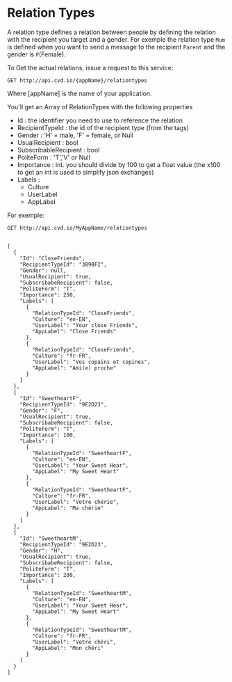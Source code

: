 # Relation Types

A relation type defines a relation between people by defining the relation with the recipient you target and a gender. For exemple the relation type `Mum` is defined when you want to send a message to the recipient `Parent` and the gender is `F`(Female).

To Get the actual relations, issue a request to this service:

    GET http://api.cvd.io/{appName}/relationtypes
    
Where [appName] is the name of your application. 

You'll get an Array of RelationTypes with the following properties

* Id : the identifier you need to use to reference the relation
* RecipientTypeId : the id of the recipient type (from the tags)
* Gender : 'H' = male, 'F' = female, or Null
* UsualRecipient : bool
* SubscribableRecipient : bool
* PoliteForm : 'T','V' or Null
* Importance : int. you should divide by 100 to get a float value (the x100 to get an int is used to simplify json exchanges)
* Labels : 
  * Culture
  * UserLabel
  * AppLabel
  

For exemple: 

    GET http://api.cvd.io/MyAppName/relationtypes
    
    
    [
      {
        "Id": "CloseFriends",
        "RecipientTypeId": "3B9BF2",
        "Gender": null,
        "UsualRecipient": true,
        "SubscribabeRecipient": false,
        "PoliteForm": "T",
        "Importance": 250,
        "Labels": [
          {
            "RelationTypeId": "CloseFriends",
            "Culture": "en-EN",
            "UserLabel": "Your close Friends",
            "AppLabel": "Close Friends"
          },
          {
            "RelationTypeId": "CloseFriends",
            "Culture": "fr-FR",
            "UserLabel": "Vos copains et copines",
            "AppLabel": "Ami(e) proche"
          }
        ]
      },
      {
        "Id": "SweetheartF",
        "RecipientTypeId": "9E2D23",
        "Gender": "F",
        "UsualRecipient": true,
        "SubscribabeRecipient": false,
        "PoliteForm": "T",
        "Importance": 100,
        "Labels": [
          {
            "RelationTypeId": "SweetheartF",
            "Culture": "en-EN",
            "UserLabel": "Your Sweet Hear",
            "AppLabel": "My Sweet Heart"
          },
          {
            "RelationTypeId": "SweetheartF",
            "Culture": "fr-FR",
            "UserLabel": "Votre chérie",
            "AppLabel": "Ma chérie"
          }
        ]
      },
      {
        "Id": "SweetheartM",
        "RecipientTypeId": "9E2D23",
        "Gender": "H",
        "UsualRecipient": true,
        "SubscribabeRecipient": false,
        "PoliteForm": "T",
        "Importance": 200,
        "Labels": [
          {
            "RelationTypeId": "SweetheartM",
            "Culture": "en-EN",
            "UserLabel": "Your Sweet Hear",
            "AppLabel": "My Sweet Heart"
          },
          {
            "RelationTypeId": "SweetheartM",
            "Culture": "fr-FR",
            "UserLabel": "Votre chéri",
            "AppLabel": "Mon chéri"
          }
        ]
      }
    ]
